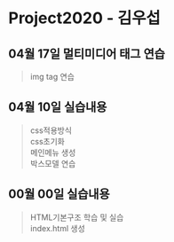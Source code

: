 # Project2020 - 김우섭
## 04월 17일 멀티미디어 태그 연습
> img tag 연습 <br>

## 04월 10일 실습내용
> css적용방식 <br>
css초기화 <br> 
메인메뉴 생성 <br>
박스모델 연습 <br>

## 00월 00일 실습내용
>HTML기본구조 학습 및 실습 <br>
index.html 생성
